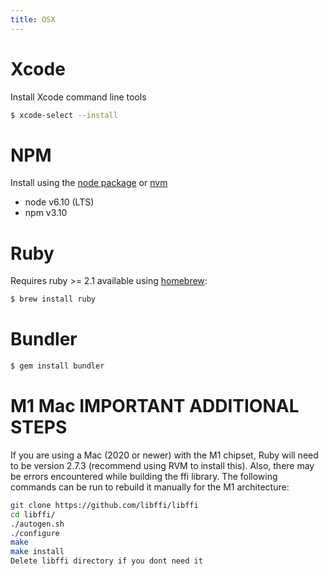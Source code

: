 ```yaml
---
title: OSX
---
```

# Xcode

Install Xcode command line tools
```sh
$ xcode-select --install
```


# NPM

Install using the [node package](https://nodejs.org/en/) or [nvm](http://nvm.sh)
- node v6.10 (LTS)
- npm v3.10


# Ruby

Requires ruby >= 2.1 available using [homebrew](https://brew.sh):
```sh
$ brew install ruby
```

# Bundler
```sh
$ gem install bundler
```

# M1 Mac IMPORTANT ADDITIONAL STEPS
   
If you are using a Mac (2020 or newer) with the M1 chipset, Ruby will need to be version 2.7.3 (recommend using RVM to install this). Also, there may be errors encountered while building the ffi library. The following commands can be run to rebuild it manually for the M1 architecture:
```sh 
git clone https://github.com/libffi/libffi
cd libffi/
./autogen.sh
./configure
make
make install
Delete libffi directory if you dont need it
```